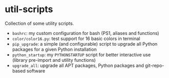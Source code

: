 # util-scripts

Collection of some utility scripts.

- `bashrc`: my custom configuration for bash (PS1, aliases and functions)
- `color/color16.py`: test support for 16 basic colors in terminal
- `pip_upgrade`: a simple (and configurable) script to upgrade all Python packages for a given Python installation
- `python_startup`: my `PYTHONSTARTUP` script for better interactive use (library pre-import and utility functions)
- `upgrade_all`: upgrade all APT packages, Python packages and git-repo-based software
